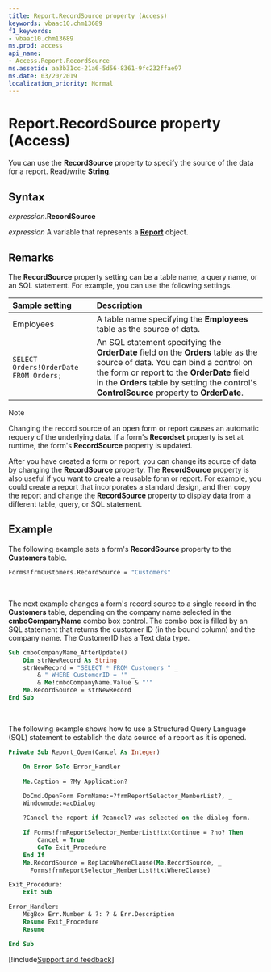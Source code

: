 ```yaml
---
title: Report.RecordSource property (Access)
keywords: vbaac10.chm13689
f1_keywords:
- vbaac10.chm13689
ms.prod: access
api_name:
- Access.Report.RecordSource
ms.assetid: aa3b31cc-21a6-5d56-8361-9fc232ffae97
ms.date: 03/20/2019
localization_priority: Normal
---
```



# Report.RecordSource property (Access)

You can use the **RecordSource** property to specify the source of the data for a report. Read/write **String**.


## Syntax

_expression_.**RecordSource**

_expression_ A variable that represents a **[Report](Access.Report.md)** object.


## Remarks

The **RecordSource** property setting can be a table name, a query name, or an SQL statement. For example, you can use the following settings.

|Sample setting|Description|
|:-----|:-----|
|Employees|A table name specifying the **Employees** table as the source of data.|
|`SELECT Orders!OrderDate FROM Orders;`|An SQL statement specifying the **OrderDate** field on the **Orders** table as the source of data. You can bind a control on the form or report to the **OrderDate** field in the **Orders** table by setting the control's **ControlSource** property to **OrderDate**.|

> [!NOTE]
> Changing the record source of an open form or report causes an automatic requery of the underlying data. If a form's **Recordset** property is set at runtime, the form's **RecordSource** property is updated.

After you have created a form or report, you can change its source of data by changing the **RecordSource** property. The **RecordSource** property is also useful if you want to create a reusable form or report. For example, you could create a report that incorporates a standard design, and then copy the report and change the **RecordSource** property to display data from a different table, query, or SQL statement.


## Example

The following example sets a form's **RecordSource** property to the **Customers** table.

```vb
Forms!frmCustomers.RecordSource = "Customers"
```

<br/>

The next example changes a form's record source to a single record in the **Customers** table, depending on the company name selected in the **cmboCompanyName** combo box control. The combo box is filled by an SQL statement that returns the customer ID (in the bound column) and the company name. The CustomerID has a Text data type.

```vb
Sub cmboCompanyName_AfterUpdate() 
    Dim strNewRecord As String 
    strNewRecord = "SELECT * FROM Customers " _ 
        & " WHERE CustomerID = '" _ 
        & Me!cmboCompanyName.Value & "'" 
    Me.RecordSource = strNewRecord 
End Sub
```

<br/>

The following example shows how to use a Structured Query Language (SQL) statement to establish the data source of a report as it is opened.

```vb
Private Sub Report_Open(Cancel As Integer)

    On Error GoTo Error_Handler

    Me.Caption = ?My Application?

    DoCmd.OpenForm FormName:=?frmReportSelector_MemberList?, _
    Windowmode:=acDialog

    ?Cancel the report if ?cancel? was selected on the dialog form.

    If Forms!frmReportSelector_MemberList!txtContinue = ?no? Then
        Cancel = True
        GoTo Exit_Procedure
    End If
    Me.RecordSource = ReplaceWhereClause(Me.RecordSource, _
      Forms!frmReportSelector_MemberList!txtWhereClause)

Exit_Procedure:
    Exit Sub

Error_Handler:
    MsgBox Err.Number & ?: ? & Err.Description
    Resume Exit_Procedure
    Resume

End Sub
```



[!include[Support and feedback](~/includes/feedback-boilerplate.md)]
